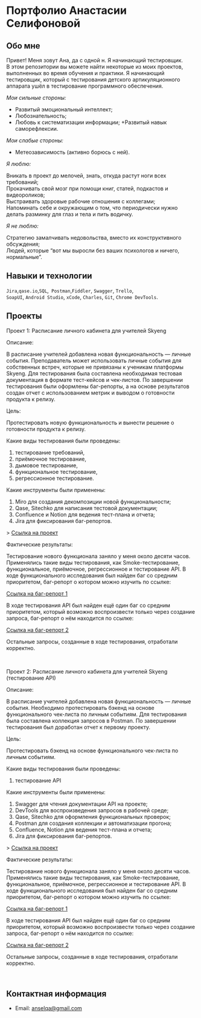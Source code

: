 # Портфолио Анастасии Селифоновой

## Обо мне 

Привет! Меня зовут Ана, да с одной н. Я начинающий тестировщик. <br>
В этом репозитории вы можете найти некоторые из моих проектов, выполненных во время обучения и практики.
Я начинающий тестировщик, который с тестирования детского артикуляционного аппарата ушёл в тестирование программного обеспечения. <br>

*Мои сильные стороны:* <br>

+ Развитый эмоциональный интеллект;
+ Любознательность;
+ Любовь к систематизации информации;
+Развитый навык саморефлексии. <br>

*Мои слабые стороны:* <br>

- Метеозависимость (активно борюсь с ней). <br>
  
*Я люблю:* <br>

Вникать в проект до мелочей, знать, откуда растут ноги всех требований; <br>
Прокачивать свой мозг при помощи книг, статей, подкастов и видеороликов; <br>
Выстраивать здоровые рабочие отношения с коллегами; <br>
Напоминать себе и окружающим о том, что периодически нужно делать разминку для глаз и тела и пить водичку. <br>

*Я не люблю:* <br>

Стратегию замалчивать недовольства,  вместо их конструктивного обсуждения; <br>
Людей, которые “вот мы выросли без ваших психологов и ничего, нормальные”. 
<br>

## Навыки и технологии
``Jira``,``qase.io``,``SQL``,`` Postman``,``Fiddler``, ``Swagger``, ``Trello``, <br>
``SoapUI``, ``Android Studio``, ``xCode``, ``Charles``, ``Git``, ``Chrome DevTools``.




## Проекты

<p> Проект 1: Расписание личного кабинета для учителей Skyeng</p>
<p>Описание:<p>
<p>В расписание учителей добавлена новая функциональность — личные события. Преподаватель может использовать личные события для собственных встреч, которые не привязаны к ученикам платформы Skyeng. Для тестирования была составлена необходимая тестовая документация в формате тест-кейсов и чек-листов. По завершении тестирования были оформлены баг-репорты, а на основе результатов создан отчет с использованием метрик и выводом о готовности продукта к релизу.<p>
<p>Цель:<p>
<p>Протестировать новую функциональность и вынести решение о готовности продукта к релизу.<p>
  
<p>Какие виды тестирования были проведены: <p>
<ol>
  <li>тестирование требований,</li>
  <li>приёмочное тестирование,</li>
  <li>дымовое тестирование,</li>
  <li>функциональное тестирование,</li>
  <li>регрессионное тестирование.</li>
</ol>
<p>Какие инструменты были применены: <p>
  <ol>
  <li>Miro для создания декомпозиции новой функциональности;</li>
  <li>Qase, Sitechko для написания тестовой документации;</li>
  <li>Confluence и Notion для ведения тест-плана и отчета;</li>
  <li>Jira для фиксирования баг-репортов.</li>
</ol>
> <a href="https://anselqa.notion.site/Skyeng-0f5a036b741840819dd3fa59fc9ccac3?pvs=4">Ссылка на проект</a>
 
 <p>Фактические результаты: <p>
 <p>Тестирование нового функционала заняло у меня около десяти часов. Применялись такие виды тестирования, как Smoke-тестирование, функциональное, приёмочное, регрессионное и тестирование API. В ходе функционального исследования был найден баг со средним приоритетом, баг-репорт о котором можно изучить по ссылке: </p>
 <a href="https://qa-bag-report-as.atlassian.net/browse/AI1-1"> Ссылка на баг-репорт 1</a>
 <p>В ходе тестирования API был найден ещё один баг со средним приоритетом, который возможно воспроизвести только через создание запроса, баг-репорт о нём находится по ссылке: </p>
 <a href="https://qa-bag-report-as.atlassian.net/browse/AI1-2"> Ссылка на баг-репорт 2</a>
 <p>Остальные запросы, созданные в ходе тестирования, отработали корректно. </p>

<br> 

<p> Проект 2: Расписание личного кабинета для учителей Skyeng (тестирование API) </p>
<p>Описание:<p>
<p>В расписание учителей добавлена новая функциональность — личные события. Необходимо протестировать бэкенд на основе функционального чек-листа по личным событиям. Для тестирования была составлена коллекция запросов в Postman. По завершении тестирования был доработан отчет к первому проекту.<p>
<p>Цель:<p>
<p>Протестировать бэкенд на основе функционального чек-листа по личным событиям.<p>
  
<p>Какие виды тестирования были проведены: <p>
<ol>
  <li>тестирование API</li>
</ol>
<p>Какие инструменты были применены: <p>
  <ol>
  <li>Swagger для чтения документации API на проекте;</li>
  <li>DevTools для воспроизведения запросов в рабочей среде;</li>
  <li>Qase, Sitechko  для оформления функциональных проверок;</li>
  <li>Postman для создания коллекции и автоматизации прогона;</li>
  <li>Confluence, Notion для ведения тест-плана и отчета;</li>
  <li>Jira для фиксирования баг-репортов.</li>
</ol>
 > <a href="https://anselqa.notion.site/Skyeng-0f5a036b741840819dd3fa59fc9ccac3?pvs=4">Ссылка на проект</a>

 <p>Фактические результаты: <p>
  <p>Тестирование нового функционала заняло у меня около десяти часов. Применялись такие виды тестирования, как Smoke-тестирование, функциональное, приёмочное, регрессионное и тестирование API. В ходе функционального исследования был найден баг со средним приоритетом, баг-репорт о котором можно изучить по ссылке: </p>
 <a href="https://qa-bag-report-as.atlassian.net/browse/AI1-1"> Ссылка на баг-репорт 1</a>
 <p>В ходе тестирования API был найден ещё один баг со средним приоритетом, который возможно воспроизвести только через создание запроса, баг-репорт о нём находится по ссылке: </p>
 <a href="https://qa-bag-report-as.atlassian.net/browse/AI1-2"> Ссылка на баг-репорт 2</a>
 <p>Остальные запросы, созданные в ходе тестирования, отработали корректно. </p>

<br>


## Контактная информация
- Email: anselqa@gmail.com 
